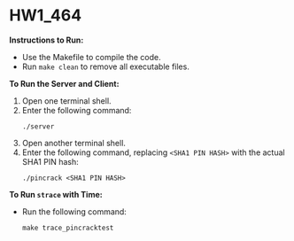 
# HW1_464

**Instructions to Run:**
- Use the Makefile to compile the code.
- Run `make clean` to remove all executable files.

**To Run the Server and Client:**
1. Open one terminal shell.
2. Enter the following command:
   ```
   ./server
   ```
3. Open another terminal shell.
4. Enter the following command, replacing `<SHA1 PIN HASH>` with the actual SHA1 PIN hash:
   ```
   ./pincrack <SHA1 PIN HASH>
   ```

**To Run `strace` with Time:**
- Run the following command:
   ```
   make trace_pincracktest
   ```

